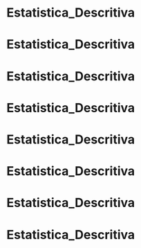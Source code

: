 # Estatistica_Descritiva
# Estatistica_Descritiva
# Estatistica_Descritiva
# Estatistica_Descritiva
# Estatistica_Descritiva
# Estatistica_Descritiva
# Estatistica_Descritiva
# Estatistica_Descritiva
